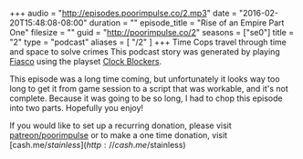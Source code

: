 +++
audio = "http://episodes.poorimpulse.co/2.mp3"
date = "2016-02-20T15:48:08-08:00"
duration = ""
episode_title = "Rise of an Empire Part One"
filesize = ""
guid = "http://poorimpulse.co/2"
seasons = ["se0"]
title = "2"
type = "podcast"
aliases = [
  "/2"
]
+++
Time Cops travel through time and space to solve crimes
This podcast story was generated by playing [Fiasco](http://www.bullypulpitgames.com/games/fiasco/) using the playset [Clock Blockers](http://fiascoplaysets.com/home/clock-blockers).

This episode was a long time coming, but unfortunately it looks way too long to get it from game session to a script that was workable, and it's not complete. Because it was going to be so long, I had to chop this episode into two parts. Hopefully you enjoy!

If you would like to set up a recurring donation, please visit [patreon/poorimpulse](http://patreon.com/poorimpulse) or to make a one time donation, visit [cash.me/$stainless](http://cash.me/$stainless)
